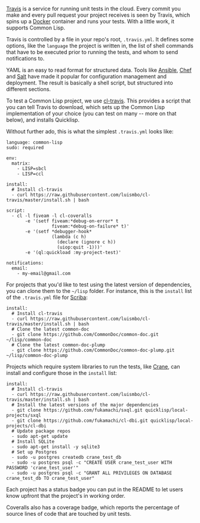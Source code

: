 [Travis][travis] is a service for running unit tests in the cloud. Every commit
you make and every pull request your project receives is seen by Travis, which
spins up a [Docker][docker] container and runs your tests. With a little work,
it supports Common Lisp.

Travis is controlled by a file in your repo's root, `.travis.yml`. It defines
some options, like the `language` the project is written in, the list of shell
commands that have to be executed prior to running the tests, and whom to send
notifications to.

YAML is an easy to read format for structured data. Tools like
[Ansible][ansible], [Chef][chef] and [Salt][salt] have made it popular for
configuration management and deployment. The result is basically a shell script,
but structured into different sections.

To test a Common Lisp project, we use [cl-travis][cl-travis]. This provides a
script that you can tell Travis to download, which sets up the Common Lisp
implementation of your choice (you can test on many -- more on that below), and
installs Quicklisp.

Without further ado, this is what the simplest `.travis.yml` looks like:

```
language: common-lisp
sudo: required

env:
  matrix:
    - LISP=sbcl
    - LISP=ccl

install:
  # Install cl-travis
  - curl https://raw.githubusercontent.com/luismbo/cl-travis/master/install.sh | bash

script:
  - cl -l fiveam -l cl-coveralls
       -e '(setf fiveam:*debug-on-error* t
                 fiveam:*debug-on-failure* t)'
       -e '(setf *debugger-hook*
                 (lambda (c h)
                   (declare (ignore c h))
                   (uiop:quit -1)))'
       -e '(ql:quickload :my-project-test)'

notifications:
  email:
    - my-email@gmail.com
```

For projects that you'd like to test using the latest version of dependencies,
you can clone them to the `~/lisp` folder. For instance, this is the `install`
list of the `.travis.yml` file for [Scriba][scriba]:

```
install:
  # Install cl-travis
  - curl https://raw.githubusercontent.com/luismbo/cl-travis/master/install.sh | bash
  # Clone the latest common-doc
  - git clone https://github.com/CommonDoc/common-doc.git ~/lisp/common-doc
  # Clone the latest common-doc-plump
  - git clone https://github.com/CommonDoc/common-doc-plump.git ~/lisp/common-doc-plump
```

Projects which require system libraries to run the tests, like [Crane][crane],
can install and configure those in the `install` list:

```
install:
  # Install cl-travis
  - curl https://raw.githubusercontent.com/luismbo/cl-travis/master/install.sh | bash
  # Install the latest versions of the major dependencies
  - git clone https://github.com/fukamachi/sxql.git quicklisp/local-projects/sxql
  - git clone https://github.com/fukamachi/cl-dbi.git quicklisp/local-projects/cl-dbi
  # Update package repos
  - sudo apt-get update
  # Install SQLite
  - sudo apt-get install -y sqlite3
  # Set up Postgres
  - sudo -u postgres createdb crane_test_db
  - sudo -u postgres psql -c "CREATE USER crane_test_user WITH PASSWORD 'crane_test_user'"
  - sudo -u postgres psql -c "GRANT ALL PRIVILEGES ON DATABASE crane_test_db TO crane_test_user"
```

Each project has a status badge you can put in the README to let users know
upfront that the project's in working order.

Coveralls also has a coverage badge, which reports the percentage of source
lines of code that are touched by unit tests.


[travis]: travis-ci.org
[docker]: https://www.docker.com/
[ansible]: http://www.ansible.com/home
[chef]: https://www.chef.io/chef/
[salt]: http://saltstack.com/
[scriba]: https://github.com/CommonDoc/scriba
[crane]: https://github.com/eudoxia0/crane
[coveralls]: https://coveralls.io/
[cl-travis]: https://github.com/luismbo/cl-travis
[cl-coveralls]: https://github.com/fukamachi/cl-coveralls
